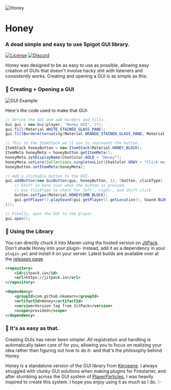 ![Honey](https://i.imgur.com/JWBFtHv.png)
# Honey
### A dead simple and easy to use Spigot GUI library.
[![License](https://img.shields.io/badge/license-MIT-brightgreen.svg)](https://github.com/nkomarn/Honey/blob/master/LICENSE) [![Discord](https://discordapp.com/api/guilds/645808053001781279/widget.png?style=shield)](https://discord.gg/wPNY8Yk)

Honey was designed to be as easy to use as possible, allowing easy creation of GUIs that doesn't involve hacky shit with listeners and consistently works. Creating and opening a GUI is as simple as this:

### 🚩 Creating + Opening a GUI
![GUI Example](https://i.imgur.com/JOT3uBg.png)

Here's the code used to make that GUI:
```java
// Define the GUI and add borders and fills.
Gui gui = new Gui(player, "Honey GUI", 27);
gui.fill(Material.WHITE_STAINED_GLASS_PANE);
gui.fillBorderAlternating(Material.ORANGE_STAINED_GLASS_PANE, Material.RED_STAINED_GLASS_PANE);

// This is the ItemStack we'll use to represent the button.
ItemStack honeyButton = new ItemStack(Material.HONEY_BLOCK);
ItemMeta honeyMeta = honeyButton.getItemMeta();
honeyMeta.setDisplayName(ChatColor.GOLD + "Honey");
honeyMeta.setLore(Collections.singletonList(ChatColor.GRAY + "Click me!"));
honeyButton.setItemMeta(honeyMeta);

// Add a clickable button to the GUI.
gui.addButton(new GuiButton(gui, honeyButton, 13, (button, clickType) -> {
    // Stuff in here runs when the button is pressed.
    // Use ClickType to check for left-, right-, and shift-click.
    button.setType(Material.HONEYCOMB_BLOCK);
    gui.getPlayer().playSound(gui.getPlayer().getLocation(), Sound.BLOCK_NOTE_BLOCK_CHIME, 1.0f, 1.0f);
}));

// Finally, open the GUI to the player.
gui.open();
```

### 🔨 Using the Library
You can directly chuck it into Maven using the hosted version on [JitPack](https://jitpack.io/#nkomarn/Honey). Don't shade Honey into your plugin- instead, add it as a dependency in your `plugin.yml` and install it on your server. Latest builds are available over at the [releases page](https://github.com/nkomarn/Honey/releases).

```xml
<repository>
	<id>jitpack.io</id>
	<url>https://jitpack.io</url>
</repository>
```

```xml
<dependency>
	<groupId>com.github.nkomarn</groupId>
	<artifactId>Honey</artifactId>
	<version>Version tag from JitPack</version>
    <scope>provided</scope>
</dependency>
```

### 🙌 It's as easy as that.
Creating GUIs has never been simpler. All registration and handling is automatically taken care of for you, allowing you to focus on realizing your idea rather than figuring out how to do it- and that's the philosophy behind Honey.

Honey is a standalone version of the GUI library from [Kerosene](https://github.com/firestarter/kerosene). I always struggled with clunky GUI solutions when making plugins for Firestarter, and after stumbling across the GUI system of [PlayerParticles](https://github.com/Esophose/PlayerParticles), I was heavily inspired to create this system. I hope you enjoy using it as much as I do. ✨